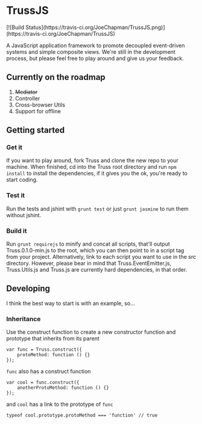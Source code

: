 <h1>TrussJS</h1> [![Build Status](https://travis-ci.org/JoeChapman/TrussJS.png)](https://travis-ci.org/JoeChapman/TrussJS)

<p>A JavaScript application framework to promote decoupled event-driven systems and simple composite views. We're still in the development process, but please feel free to play around and give us your feedback.</p>

<h2>Currently on the roadmap</h2>

<ol>
	<li><del>Mediator</del></li>
	<li>Controller</li>
	<li>Cross-browser Utils</li>
	<li>Support for offline</li>
</ol>

<h2>Getting started</h2>

<h3>Get it</h3>
<p>If you want to play around, fork Truss and clone the new repo to your machine. When finished, cd into the Truss root directory and run <code>npm install</code> to install the dependencies, if it gives you the ok, you're ready to start coding.</p>

<h3>Test it</h3>
<p>Run the tests and jshint with <code>grunt test</code> or just <code>grunt jasmine</code> to run them without jshint.</p>

<h3>Build it</h3>
<p>Run <code>grunt requirejs</code> to minify and concat all scripts, that'll output Truss.0.1.0-min.js to the root, which you can then point to in a script tag from your project. Alternatively, link to each script you want to use in the src directory. However, please bear in mind that Truss.EventEmitter.js, Truss.Utils.js and Truss.js are currently hard dependencies, in that order.</p>

<h2>Developing</h2>
<p>I think the best way to start is with an example, so...</p>

<h3>Inheritance</h3>
<p>Use the construct function to create a new constructor function and prototype that inherits from its parent</p>
<pre>
<code>var func = Truss.construct({
	protoMethod: function () {}
});</code>
</pre>
<p><code>func</code> also has a construct function</p>
<pre>
<code>var cool = func.construct({
	anotherProtoMethod: function () {}
});</code>
</pre>
<p> and <code>cool</code> has a link to the prototype of <code>func</code></p>
<pre>
<code>typeof cool.prototype.protoMethod === 'function' // true</code>
</pre>







